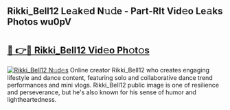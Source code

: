 ## Rikki_Bell12 Le𝚊k𝚎d N𝚞𝚍e - Part-RIt Vid𝚎o Le𝚊ks Photos wu0pV

# <h2><a href="http://fbbkvq.evod.top/?m=Rikki_Bell12">🔗 👉🔴 Rikki_Bell12 Vid𝚎o Ph𝚘t𝚘s</a></h2>

[![Rikki_Bell12 N𝚞d𝚎s](https://i.imgur.com/8V9OHl7.gif)](http://fbbkvq.evod.top/?m=Rikki_Bell12)
Online creator Rikki_Bell12 who creates engaging lifestyle and dance content, featuring solo and collaborative dance trend performances and mini vlogs. Rikki_Bell12 public image is one of resilience and perseverance, but he's also known for his sense of humor and lightheartedness. 
